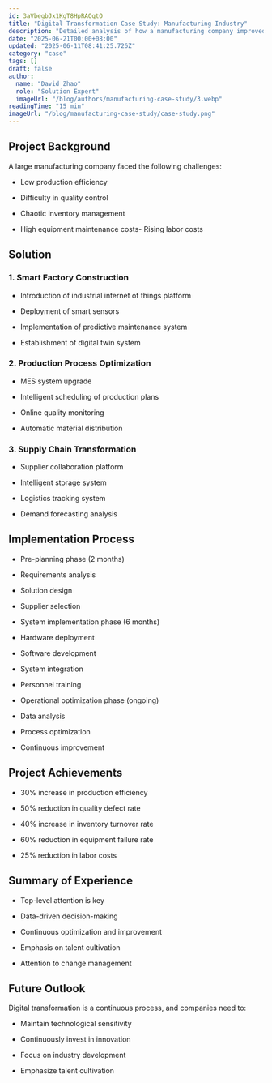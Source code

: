 ```yaml
---
id: 3aVbegbJx1KgT8HpRAOqtO
title: "Digital Transformation Case Study: Manufacturing Industry"
description: "Detailed analysis of how a manufacturing company improved efficiency through digital transformation."
date: "2025-06-21T00:00+08:00"
updated: "2025-06-11T08:41:25.726Z"
category: "case"
tags: []
draft: false
author:
  name: "David Zhao"
  role: "Solution Expert"
  imageUrl: "/blog/authors/manufacturing-case-study/3.webp"
readingTime: "15 min"
imageUrl: "/blog/manufacturing-case-study/case-study.png"
---
```


## **Project Background**

A large manufacturing company faced the following challenges:

- Low production efficiency


- Difficulty in quality control


- Chaotic inventory management


- High equipment maintenance costs- Rising labor costs



## **Solution**

### **1. Smart Factory Construction**

- Introduction of industrial internet of things platform


- Deployment of smart sensors


- Implementation of predictive maintenance system


- Establishment of digital twin system



### **2. Production Process Optimization**

- MES system upgrade


- Intelligent scheduling of production plans


- Online quality monitoring


- Automatic material distribution



### **3. Supply Chain Transformation**

- Supplier collaboration platform


- Intelligent storage system


- Logistics tracking system


- Demand forecasting analysis



## **Implementation Process**

- Pre-planning phase (2 months)

- Requirements analysis


- Solution design


- Supplier selection




- System implementation phase (6 months)

- Hardware deployment


- Software development


- System integration


- Personnel training




- Operational optimization phase (ongoing)

- Data analysis


- Process optimization


- Continuous improvement





## **Project Achievements**

- 30% increase in production efficiency


- 50% reduction in quality defect rate


- 40% increase in inventory turnover rate


- 60% reduction in equipment failure rate


- 25% reduction in labor costs



## **Summary of Experience**

- Top-level attention is key


- Data-driven decision-making


- Continuous optimization and improvement


- Emphasis on talent cultivation


- Attention to change management



## **Future Outlook**

Digital transformation is a continuous process, and companies need to:

- Maintain technological sensitivity


- Continuously invest in innovation


- Focus on industry development


- Emphasize talent cultivation






